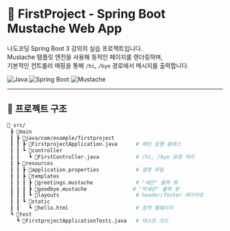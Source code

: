 # 🎉 FirstProject - Spring Boot Mustache Web App

나도코딩 Spring Boot 3 강의의 실습 프로젝트입니다.  
Mustache 템플릿 엔진을 사용해 동적인 페이지를 렌더링하며,  
기본적인 컨트롤러 매핑을 통해 `/hi`, `/bye` 경로에서 메시지를 출력합니다.

![Java](https://img.shields.io/badge/Java-17-blue?style=flat-square)
![Spring Boot](https://img.shields.io/badge/Spring%20Boot-3.1.0-brightgreen?style=flat-square)
![Mustache](https://img.shields.io/badge/Mustache-Template-yellow?style=flat-square)

---

## 🧩 프로젝트 구조

```bash
📁 src/
 ┣ 📂main
 ┃ ┣ 📂java/com/example/firstproject
 ┃ ┃ ┣ 📄FirstprojectApplication.java      # 메인 실행 클래스
 ┃ ┃ ┗ 📂controller
 ┃ ┃   ┗ 📄FirstController.java            # /hi, /bye 요청 처리
 ┃ ┣ 📂resources
 ┃ ┃ ┣ 📄application.properties            # 설정 파일
 ┃ ┃ ┣ 📂templates
 ┃ ┃ ┃ ┣ 📄greetings.mustache              # "세은" 출력 뷰
 ┃ ┃ ┃ ┣ 📄goodbye.mustache               # "박세은" 출력 뷰
 ┃ ┃ ┃ ┗ 📂layouts                         # header/footer 레이아웃
 ┃ ┃ ┗ 📂static
 ┃ ┃   ┗ 📄hello.html                      # 정적 웹페이지
 ┗ 📂test
   ┗ 📄FirstprojectApplicationTests.java   # 테스트 코드
